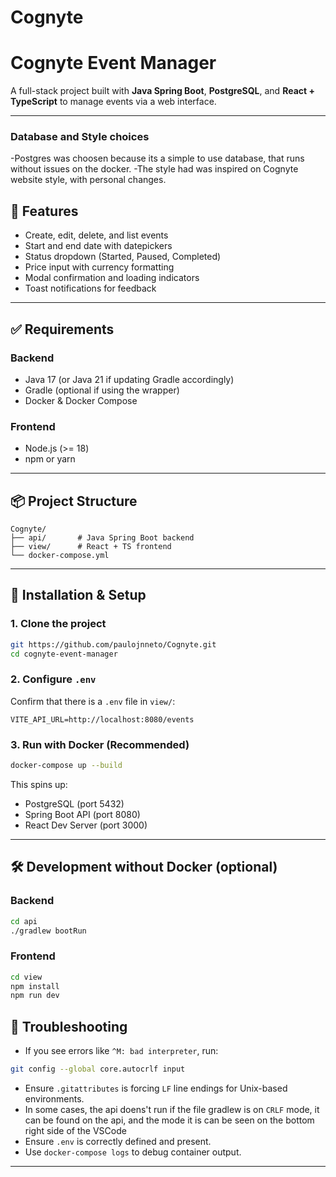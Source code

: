 # Cognyte

# Cognyte Event Manager

A full-stack project built with **Java Spring Boot**, **PostgreSQL**, and **React + TypeScript** to manage events via a web interface.

---

### Database and Style choices

-Postgres was choosen because its a simple to use database, that runs without issues on the docker.
-The style had was inspired on Cognyte website style, with personal changes.

## 🚀 Features

- Create, edit, delete, and list events
- Start and end date with datepickers
- Status dropdown (Started, Paused, Completed)
- Price input with currency formatting
- Modal confirmation and loading indicators
- Toast notifications for feedback

---

## ✅ Requirements

### Backend

- Java 17 (or Java 21 if updating Gradle accordingly)
- Gradle (optional if using the wrapper)
- Docker & Docker Compose

### Frontend

- Node.js (>= 18) 
- npm or yarn

---

## 📦 Project Structure

```
Cognyte/
├── api/       # Java Spring Boot backend
├── view/      # React + TS frontend
└── docker-compose.yml
```

---

## 🔧 Installation & Setup

### 1. Clone the project

```bash
git https://github.com/paulojnneto/Cognyte.git
cd cognyte-event-manager
```

### 2. Configure `.env`

Confirm that there is a `.env` file in `view/`:

```env
VITE_API_URL=http://localhost:8080/events
```

### 3. Run with Docker (Recommended)

```bash
docker-compose up --build
```

This spins up:

- PostgreSQL (port 5432)
- Spring Boot API (port 8080)
- React Dev Server (port 3000)

---

## 🛠️ Development without Docker (optional)

### Backend

```bash
cd api
./gradlew bootRun
```

### Frontend

```bash
cd view
npm install
npm run dev
```

## 🐛 Troubleshooting

- If you see errors like `^M: bad interpreter`, run:

```bash
git config --global core.autocrlf input
```

- Ensure `.gitattributes` is forcing `LF` line endings for Unix-based environments.
- In some cases, the api doens't run if the file gradlew is on `CRLF` mode, it can be found on the api, and the mode it is can be seen on the bottom right side of the VSCode
- Ensure `.env` is correctly defined and present.
- Use `docker-compose logs` to debug container output.

---

